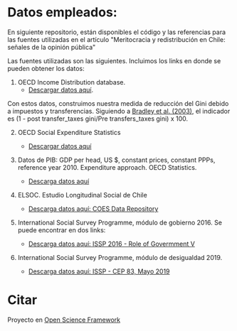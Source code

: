 # Datos empleados:

En siguiente repositorio, están disponibles el código y las referencias para las fuentes utilizadas en el artículo "Meritocracia y redistribución en Chile: señales de la opinión pública"

Las fuentes utilizadas son las siguientes. Incluimos los links en donde se pueden obtener los datos:

1. OECD Income Distribution database.
    * [Descargar datos aquí](https://stats.oecd.org/Index.aspx?DataSetCode=IDD).

Con estos datos, construimos nuestra medida de reducción del Gini debido a impuestos y transferencias. Siguiendo a [Bradley et al. (2003)](https://www.jstor.org/stable/25054218?seq=1#page_scan_tab_contents), el indicador es (1 - post transfer_taxes gini/Pre transfers_taxes gini) x 100.

2. OECD Social Expenditure Statistics

    * [Descargar datos aquí](https://stats.oecd.org/Index.aspx?DataSetCode=SOCX_AGG)

3. Datos de PIB: GDP per head, US $, constant prices, constant PPPs, reference year 2010. Expenditure approach. OECD Statistics.

    * [Descarga datos aquí](https://stats.oecd.org/Index.aspx?DataSetCode=SOCX_AGG)

4. ELSOC. Estudio Longitudinal Social de Chile

    * [Descarga datos aquí: COES Data Repository](https://dataverse.harvard.edu/dataverse/coes_data_repository)

5. International Social Survey Programme, módulo de gobierno 2016. Se puede encontrar en dos links:

    * [Descarga datos aquí: ISSP 2016 - Role of Govermment V](https://www.gesis.org/issp/modules/issp-modules-by-topic/role-of-government)

6. International Social Survey Programme, módulo de desigualdad 2019.
    * [Descarga datos aquí: ISSP - CEP 83, Mayo 2019](https://www.cepchile.cl/cep/site/edic/base/port/encuestasCEP.html)

# Citar

Proyecto en [Open Science Framework](https://osf.io/g4ek8/) 
